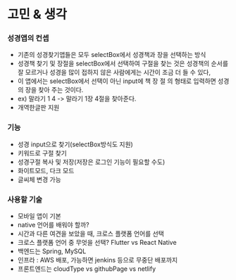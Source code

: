 # 고민 & 생각
### 성경앱의 컨셉
- 기존의 성경찾기앱들은 모두 selectBox에서 성경책과 장을 선택하는 방식
- 성경책 찾기 및 장절을 selectBox에서 선택하여 구절을 찾는 것은 성경책의 순서를 잘 모르거나 성경을 많이 접하지 않은 사람에게는 시간이 조금 더 들 수 있다,
- 이 앱에서는 selectBox에서 선택이 아닌 input에 책 장 절 의 형태로 입력하면 성경의 장을 찾아 주는 것이다.
- ex) 말라기 1 4 -> 말라기 1장 4절을 찾아준다.
- 개역한글판 지원
### 기능
- 성경 input으로 찾기(selectBox방식도 지원)
- 키워드로 구절 찾기
- 성경구절 복사 및 저장(저장은 로그인 기능이 필요할 수도)
- 화이트모드, 다크 모드
- 글씨체 변경 가능
### 사용할 기술
- 모바일 앱이 기본 
- native 언어를 배워야 할까?
- 시간과 다른 여견을 보았을 때, 크로스 플랫폼 언어를 선택
- 크로스 플랫폼 언어 중 무엇을 선택? Flutter vs React Native
- 백엔드는 Spring, MySQL
- 인프라 : AWS 배포, 가능하면 jenkins 등으로 무중단 배포까지
- 프론트엔드는 cloudType vs githubPage vs netlify